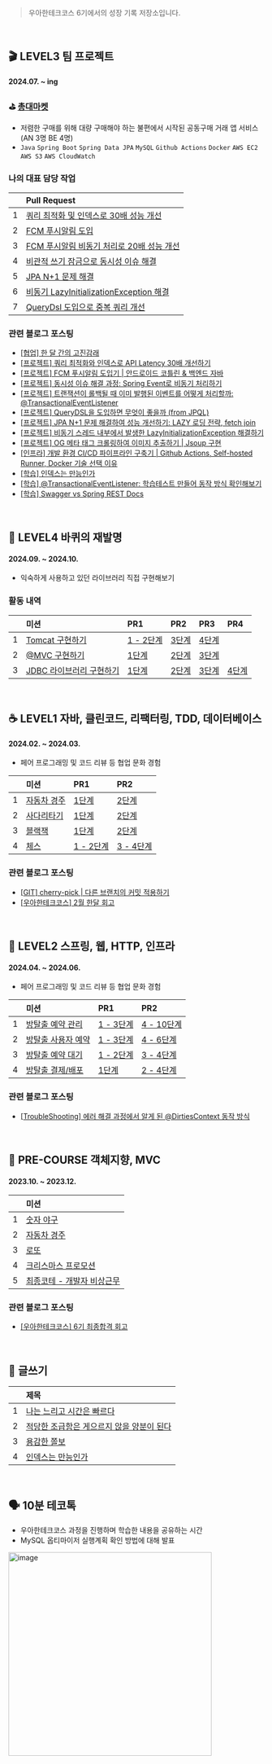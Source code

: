 > 우아한테크코스 6기에서의 성장 기록 저장소입니다.

<br>

## 🎬 LEVEL3 팀 프로젝트
#### 2024.07. ~ ing

### ⛳️ [총대마켓](https://github.com/woowacourse-teams/2024-chongdae-market)
- 저렴한 구매를 위해 대량 구매해야 하는 불편에서 시작된 공동구매 거래 앱 서비스 (AN 3명 BE 4명)
- `Java` `Spring Boot` `Spring Data JPA` `MySQL` `Github Actions` `Docker` `AWS EC2` `AWS S3` `AWS CloudWatch`

### 나의 대표 담당 작업
|  | Pull Request |
|:--:|:--------|
| 1 | [쿼리 최적화 및 인덱스로 30배 성능 개선](https://github.com/woowacourse-teams/2024-chongdae-market/pull/578) |
| 2 | [FCM 푸시알림 도입](https://github.com/woowacourse-teams/2024-chongdae-market/pull/605) |
| 3 | [FCM 푸시알림 비동기 처리로 20배 성능 개선](https://github.com/woowacourse-teams/2024-chongdae-market/pull/654) |
| 4 | [비관적 쓰기 잠금으로 동시성 이슈 해결](https://github.com/woowacourse-teams/2024-chongdae-market/pull/673) |
| 5 | [JPA N+1 문제 해결](https://github.com/woowacourse-teams/2024-chongdae-market/pull/695) |
| 6 | [비동기 LazyInitializationException 해결](https://github.com/woowacourse-teams/2024-chongdae-market/pull/695) |
| 7 | [QueryDsl 도입으로 중복 쿼리 개선](https://github.com/woowacourse-teams/2024-chongdae-market/pull/684) |

### 관련 블로그 포스팅
- [[협업] 한 달 간의 고진감래](https://helenason.tistory.com/12)
- [[프로젝트] 쿼리 최적화와 인덱스로 API Latency 30배 개선하기](https://helenason.tistory.com/18)
- [[프로젝트] FCM 푸시알림 도입기 | 안드로이드 코틀린 & 백엔드 자바](https://helenason.tistory.com/19)
- [[프로젝트] 동시성 이슈 해결 과정: Spring Event로 비동기 처리하기](https://helenason.tistory.com/20)
- [[프로젝트] 트랜잭션이 롤백될 때 이미 발행된 이벤트를 어떻게 처리할까: @TransactionalEventListener](https://helenason.tistory.com/22)
- [[프로젝트] QueryDSL을 도입하면 무엇이 좋을까 (from JPQL)](https://helenason.tistory.com/24)
- [[프로젝트] JPA N+1 문제 해결하여 성능 개선하기: LAZY 로딩 전략, fetch join](https://helenason.tistory.com/25)
- [[프로젝트] 비동기 스레드 내부에서 발생한 LazyInitializationException 해결하기](https://helenason.tistory.com/26)
- [[프로젝트] OG 메타 태그 크롤링하여 이미지 추출하기 | Jsoup 구현](https://helenason.tistory.com/14)
- [[인프라] 개발 환경 CI/CD 파이프라인 구축기 | Github Actions, Self-hosted Runner, Docker 기술 선택 이유](https://helenason.tistory.com/16)
- [[학습] 인덱스는 만능인가](https://helenason.tistory.com/17)
- [[학습] @TransactionalEventListener: 학습테스트 만들어 동작 방식 확인해보기](https://helenason.tistory.com/23)
- [[학습] Swagger vs Spring REST Docs](https://helenason.tistory.com/9)

<br>

## 🎡 LEVEL4 바퀴의 재발명
#### 2024.09. ~ 2024.10.
- 익숙하게 사용하고 있던 라이브러리 직접 구현해보기

### 활동 내역
|  | 미션    | PR1    | PR2    | PR3    | PR4    |
|:--:|:-----|:-------|:-------|:-------|:-------|
| 1 | [Tomcat 구현하기](https://github.com/woowacourse/java-http/tree/helenason) | [1 - 2단계](https://github.com/woowacourse/java-http/pull/579) | [3단계](https://github.com/woowacourse/java-http/pull/648) | [4단계](https://github.com/woowacourse/java-http/pull/755)      |
| 2 | [@MVC 구현하기](https://github.com/woowacourse/java-mvc/tree/helenason) | [1단계](https://github.com/woowacourse/java-mvc/pull/694) | [2단계](https://github.com/woowacourse/java-mvc/pull/784)| [3단계](https://github.com/woowacourse/java-mvc/pull/865) |
| 3 | [JDBC 라이브러리 구현하기](https://github.com/woowacourse/java-jdbc/tree/helenason) | [1단계](https://github.com/woowacourse/java-jdbc/pull/645) | [2단계](https://github.com/woowacourse/java-jdbc/pull/743) | [3단계](https://github.com/woowacourse/java-jdbc/pull/780) | [4단계](https://github.com/woowacourse/java-jdbc/pull/923) |

<br>

## ☕️ LEVEL1 자바, 클린코드, 리팩터링, TDD, 데이터베이스
#### 2024.02. ~ 2024.03.
- 페어 프로그래밍 및 코드 리뷰 등 협업 문화 경험

|  | 미션 | PR1 | PR2 |
|:--:|:----|:----|:----|
| 1 | [자동차 경주](https://github.com/woowacourse/java-racingcar/tree/helenason) | [1단계](https://github.com/woowacourse/java-racingcar/pull/653) | [2단계](https://github.com/woowacourse/java-racingcar/pull/791) |
| 2 | [사다리타기](https://github.com/woowacourse/java-ladder/tree/helenason) | [1단계](https://github.com/woowacourse/java-ladder/pull/316)    | [2단계](https://github.com/woowacourse/java-ladder/pull/408)    |
| 3 | [블랙잭](https://github.com/woowacourse/java-blackjack/tree/helenason)     | [1단계](https://github.com/woowacourse/java-blackjack/pull/657) | [2단계](https://github.com/woowacourse/java-blackjack/pull/715) |
| 4 | [체스](https://github.com/woowacourse/java-chess/tree/helenason)       | [1 - 2단계](https://github.com/woowacourse/java-chess/pull/700)     | [3 - 4단계](https://github.com/woowacourse/java-chess/pull/811)     |

### 관련 블로그 포스팅
- [[GIT] cherry-pick | 다른 브랜치의 커밋 적용하기](https://helenason.tistory.com/6)
- [[우아한테크코스] 2월 한달 회고](https://helenason.tistory.com/7)

<br>

## 🍃 LEVEL2 스프링, 웹, HTTP, 인프라
#### 2024.04. ~ 2024.06.
- 페어 프로그래밍 및 코드 리뷰 등 협업 문화 경험

|  | 미션                | PR1 | PR2 |
|:--:|:-----------------|:----|:----|
| 1 | [방탈출 예약 관리](https://github.com/woowacourse/spring-roomescape-admin/tree/helenason) | [1 - 3단계](https://github.com/woowacourse/spring-roomescape-admin/pull/49) | [4 - 10단계](https://github.com/woowacourse/spring-roomescape-admin/pull/96) |
| 2 | [방탈출 사용자 예약](https://github.com/woowacourse/spring-roomescape-member/tree/helenason) | [1 - 3단계](https://github.com/woowacourse/spring-roomescape-member/pull/35) | [4 - 6단계](https://github.com/woowacourse/spring-roomescape-member/pull/113) |
| 3 | [방탈출 예약 대기](https://github.com/woowacourse/spring-roomescape-waiting/tree/helenason) | [1 - 2단계](https://github.com/woowacourse/spring-roomescape-waiting/pull/72) | [3 - 4단계](https://github.com/woowacourse/spring-roomescape-waiting/pull/143) |
| 4 | [방탈출 결제/배포](https://github.com/woowacourse/spring-roomescape-payment/tree/helenason) | [1단계](https://github.com/woowacourse/spring-roomescape-payment/pull/34) | [2 - 4단계](https://github.com/woowacourse/spring-roomescape-payment/pull/123) |

### 관련 블로그 포스팅
- [[TroubleShooting] 에러 해결 과정에서 알게 된 @DirtiesContext 동작 방식](https://helenason.tistory.com/8)

<br>

## 🌱 PRE-COURSE 객체지향, MVC
#### 2023.10. ~ 2023.12.

|  | 미션               |
|:--:|:----------------|
| 1 | [숫자 야구](https://github.com/helenason/java-baseball-6/tree/helenason)      |
| 2 | [자동차 경주](https://github.com/helenason/java-racingcar-6/tree/helenason)   |
| 3 | [로또](https://github.com/helenason/java-lotto-6/tree/helenason)             |
| 4 | [크리스마스 프로모션](https://github.com/helenason/java-christmas-6-helenason) |
| 5 | [최종코테 - 개발자 비상근무](https://github.com/helenason/java-oncall-6-helenason)      |

### 관련 블로그 포스팅
- [[우아한테크코스] 6기 최종합격 회고](https://helenason.tistory.com/5)

<br>

## 📝 글쓰기
|   | 제목                                |
|:--:|:---------------------------------|
| 1 | [나는 느리고 시간은 빠르다](https://github.com/helenason/woowa-writing/blob/step4/LEVEL1.md) |
| 2 | [적당한 조급함은 게으르지 않을 양분이 된다](https://github.com/helenason/woowa-writing/blob/step4/LEVEL2.md) |
| 3 | [용감한 쫄보](https://github.com/helenason/woowa-writing/blob/step4/LEVEL3.md) |
| 4 | [인덱스는 만능인가](https://github.com/helenason/woowa-writing/blob/step4/LEVEL4.md) |

<br>

## 🗣️ 10분 테코톡
- 우아한테크코스 과정을 진행하며 학습한 내용을 공유하는 시간
- MySQL 옵티마이저 실행계획 확인 방법에 대해 발표

<a href="https://youtu.be/gcsu7ni3tBc?si=HBmrF8H4XE7VrRRc">
    <img src="https://github.com/user-attachments/assets/3e44d977-378a-4a74-a5ab-1096b72a2ba3" alt="image" width="400">
</a>
